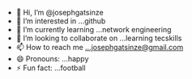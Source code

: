 - 👋 Hi, I’m @josephgatsinze
- 👀 I’m interested in ...github
- 🌱 I’m currently learning ...network engineering 
- 💞️ I’m looking to collaborate on ...learning tecskills
- 📫 How to reach me ...josephgatsinze@gmail.com 
- 😄 Pronouns: ...happy
- ⚡ Fun fact: ...football 

<!---
josephgatsinze/josephgatsinze is a ✨ special ✨ repository because its `README.md` (this file) appears on your GitHub profile.
You can click the Preview link to take a look at your changes.
--->
